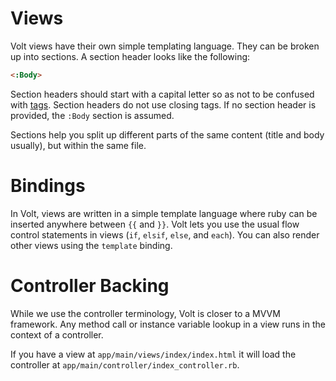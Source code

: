 # Views

Volt views have their own simple templating language.  They can be broken up into sections. A section header looks like the following:

```html
<:Body>
```

Section headers should start with a capital letter so as not to be confused with [tags](#tags).  Section headers do not use closing tags.  If no section header is provided, the ```:Body``` section is assumed.

Sections help you split up different parts of the same content (title and body usually), but within the same file.

# Bindings

In Volt, views are written in a simple template language where ruby can be inserted anywhere between ```{{``` and ```}}```.  Volt lets you use the usual flow control statements in views (```if```, ```elsif```, ```else```, and ```each```).  You can also render other views using the ```template``` binding.

# Controller Backing

While we use the controller terminology, Volt is closer to a MVVM framework.  Any method call or instance variable lookup in a view runs in the context of a controller.

If you have a view at ```app/main/views/index/index.html``` it will load the controller at ```app/main/controller/index_controller.rb```.
